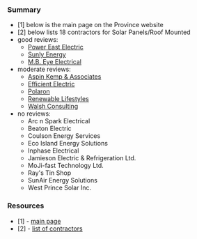 
### Summary

* [1] below is the main page on the Province website
* [2] below lists 18 contractors for Solar Panels/Roof Mounted
* good reviews:
    - [Power East Electric](https://www.google.com/search?q=pei+power+east+electric+reviews&oq=pei+power+east+electric+reviews&aqs=chrome..69i57.4400j0j7&sourceid=chrome&ie=UTF-8#lrd=0x4b5e697c2f678723:0xb672bfc94ca4b468,1,,,)
    - [Sunly Energy](https://www.google.com/search?q=pei+sunly+energy+reviews&oq=pei+sunly+energy+reviews&aqs=chrome..69i57.4386j0j7&sourceid=chrome&ie=UTF-8#lrd=0x4b5e53282ff42f41:0x73c4f0d42eb3dffd,1,,,)
    - [M.B. Eye Electrical](https://www.google.com/search?q=pei+reviews+M.B.+Eye+Electrical&oq=pei+reviews+M.B.+Eye+Electrical&aqs=chrome..69i57j33i160.1879j0j7&sourceid=chrome&ie=UTF-8#lrd=0x4b5e52a04ae7852f:0xcaf34aa0b0836498,1,,,)
* moderate reviews:
    - [Aspin Kemp & Associates](https://www.google.com/search?q=pei+reviews+Aspin+Kemp+%26+Associates&oq=pei+reviews+Aspin+Kemp+%26+Associates&aqs=chrome..69i57j33i22i29i30.1978j0j7&sourceid=chrome&ie=UTF-8#lrd=0x4b5a272f9fcb1915:0xe6b03fd8c1188b39,1,,,)
    - [Efficient Electric](https://www.google.com/search?q=pei+reviews+Efficient+Electric+Inc.&oq=pei+reviews+Efficient+Electric+Inc.&aqs=chrome..69i57j33i160.3408j0j7&sourceid=chrome&ie=UTF-8#lrd=0x4b5fb49b07960bc1:0x4fd162f5d5a8bfba,1,,,)
    - [Polaron](https://www.google.com/search?q=pei+reviews+Polaron&oq=pei+reviews+Polaron&aqs=chrome..69i57j33i160.2429j0j7&sourceid=chrome&ie=UTF-8#lrd=0x4b5e53f557eac995:0x3ae29e42fb63fd18,1,,,)
    - [Renewable Lifestyles](https://www.google.com/search?q=pei+reviews+Renewable+Lifestyles+Ltd.&oq=pei+reviews+Renewable+Lifestyles+Ltd.&aqs=chrome..69i57.1889j0j7&sourceid=chrome&ie=UTF-8#lrd=0x4b5f9b2b6f7178c5:0x61733e490716a965,1,,,)
    - [Walsh Consulting](https://www.google.com/search?q=Walsh+Consulting+%26+Drafting+pei+reviews&oq=Walsh+Consulting+%26+Drafting+pei+reviews&aqs=chrome..69i57.3091j0j7&sourceid=chrome&ie=UTF-8#lrd=0x4b5e4399ce608ead:0xc87dbf954b8610b,1,,,)
* no reviews:
    - Arc n Spark Electrical
    - Beaton Electric
    - Coulson Energy Services
    - Eco Island Energy Solutions
    - Inphase Electrical
    - Jamieson Electric & Refrigeration Ltd.
    - MoJi-fast Technology Ltd.
    - Ray's Tin Shop
    - SunAir Energy Solutions
    - West Prince Solar Inc.

### Resources

* [1] - [main page](https://www.princeedwardisland.ca/en/information/environment-energy-and-climate-action/solar-electric-rebate-program)
* [2] - [list of contractors](https://www.princeedwardisland.ca/en/feature/find-network-excellence-contractor-energy-efficient-programs-and-services#/service/NetworkOfExcellence/Vendors;name=null;category=category6;category1=null;category2=null;category3=null;category4=null;category5=null;category6=roof_mount;category7=null;sector=res;wdf_url_query=true;sid=null;page_num=1;page_count=1;finished=0)
